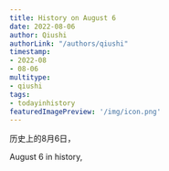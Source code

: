 ```yaml
---
title: History on August 6
date: 2022-08-06
author: Qiushi 
authorLink: "/authors/qiushi"
timestamp: 
- 2022-08
- 08-06
multitype: 
- qiushi
tags: 
- todayinhistory
featuredImagePreview: '/img/icon.png'
---
```









历史上的8月6日，

August 6 in history, 

<!--more-->

